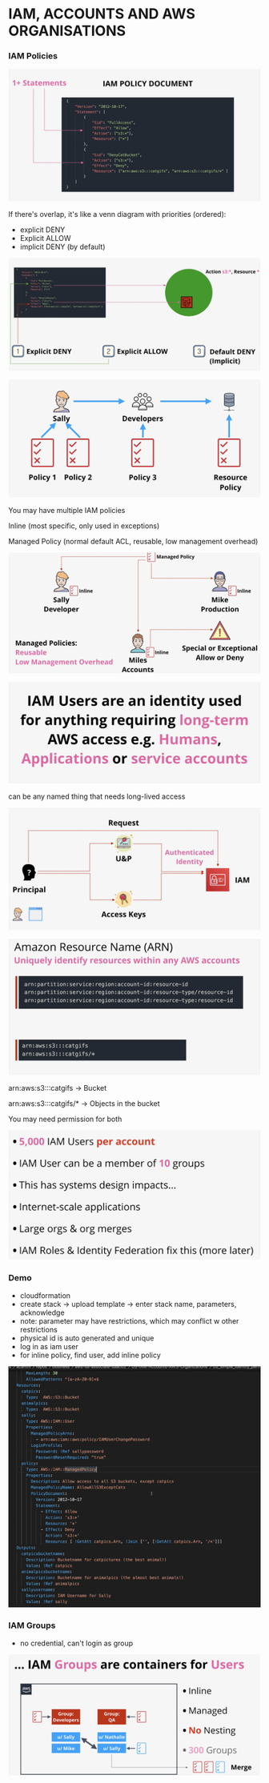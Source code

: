 # IAM, ACCOUNTS AND AWS ORGANISATIONS

### IAM Policies

![](../../../.gitbook/assets/screenshot-2021-06-28-at-10.36.48-pm.png)

If there's overlap, it's like a venn diagram with priorities \(ordered\):

* explicit DENY
* Explicit ALLOW
* implicit DENY \(by default\)

![](../../../.gitbook/assets/screenshot-2021-06-28-at-10.40.46-pm.png)

![](../../../.gitbook/assets/screenshot-2021-06-28-at-10.41.17-pm.png)

You may have multiple IAM policies

Inline \(most specific, only used in exceptions\)

Managed Policy \(normal default ACL, reusable, low management overhead\)

![](../../../.gitbook/assets/screenshot-2021-06-28-at-10.43.10-pm.png)

![](../../../.gitbook/assets/screenshot-2021-06-28-at-10.44.20-pm.png)

can be any named thing that needs long-lived access

![](../../../.gitbook/assets/screenshot-2021-06-28-at-10.45.29-pm.png)

![](../../../.gitbook/assets/screenshot-2021-06-28-at-10.46.56-pm.png)

arn:aws:s3:::catgifs -&gt; Bucket

arn:aws:s3:::catgifs/\* -&gt; Objects in the bucket

You may need permission for both

![](../../../.gitbook/assets/screenshot-2021-06-28-at-10.50.18-pm.png)

### Demo

* cloudformation
* create stack -&gt; upload template -&gt; enter stack name, parameters, acknowledge
* note: parameter may have restrictions, which may conflict w other restrictions
* physical id is auto generated and unique
* log in as iam user
* for inline policy, find user, add inline policy

![](../../../.gitbook/assets/screenshot-2021-06-28-at-10.53.20-pm.png)

### IAM Groups

* no credential, can't login as group



![](../../../.gitbook/assets/screenshot-2021-06-28-at-11.02.33-pm.png)

